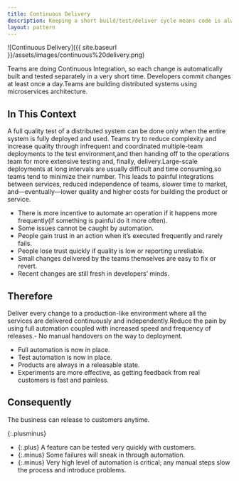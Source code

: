 ```yaml
---
title: Continuous Delivery
description: Keeping a short build/test/deliver cycle means code is always ready for production and features can be immediately released to customers—and their feedback quickly returned to developers
layout: pattern
---
```


![Continuous Delivery]({{ site.baseurl }}/assets/images/continuous%20delivery.png)

Teams are doing Continuous Integration, so each change is automatically built and tested separately in a very short time. Developers commit changes at least once a day.Teams are building distributed systems using microservices architecture.

## In This Context

A full quality test of a distributed system can be done only when the entire system is fully deployed and used. Teams try to reduce complexity and increase quality through infrequent and coordinated multiple-team deployments to the test environment,and then handing off to the operations team for more extensive testing and, finally, delivery.Large-scale deployments at long intervals are usually difficult and time consuming,so teams tend to minimize their number. This leads to painful integrations between services, reduced independence of teams, slower time to market, and—eventually—lower quality and higher costs for building the product or service.

- There is more incentive to automate an operation if it happens more frequently(if something is painful do it more often).
- Some issues cannot be caught by automation.
- People gain trust in an action when it’s executed frequently and rarely fails.
- People lose trust quickly if quality is low or reporting unreliable.
- Small changes delivered by the teams themselves are easy to fix or revert.
- Recent changes are still fresh in developers’ minds.

## Therefore

Deliver every change to a production-like environment where all the services are delivered continuously and independently.Reduce the pain by using full automation coupled with increased speed and frequency of releases.- No manual handovers on the way to deployment.

- Full automation is now in place.
- Test automation is now in place.
- Products are always in a releasable state.
- Experiments are more effective, as getting feedback from real customers is fast and painless.

## Consequently

The business can release to customers anytime.

{:.plusminus}
- {:.plus} A feature can be tested very quickly with customers.
- {:.minus} Some failures will sneak in through automation.
- {:.minus} Very high level of automation is critical; any manual steps slow the process and introduce problems.
